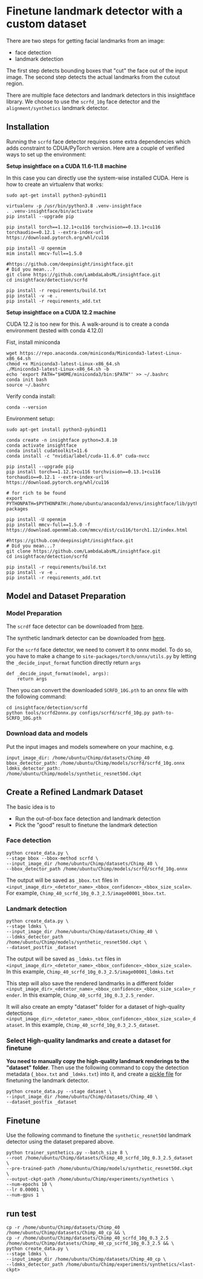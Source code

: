 # Finetune landmark detector with a custom dataset

There are two steps for getting facial landmarks from an image:

- face detection
- landmark detection

The first step detects bounding boxes that "cut" the face out of the input image. The second step detects the actual landmarks from the cutout region.

There are multiple face detectors and landmark detectors in this insightface library. We choose to use the `scrfd_10g` face detector and the `alignment/synthetics` landmark detector.

## Installation

Running the `scrfd` face detector requires some extra dependencies which adds constraint to CDUA/PyTorch version. Here are a couple of verified ways to set up the environment:

**Setup insightface on a CUDA 11.6-11.8 machine**

In this case you can directly use the system-wise installed CUDA. Here is how to create an virtualenv that works:

```
sudo apt-get install python3-pybind11

virtualenv -p /usr/bin/python3.8 .venv-insightface
. .venv-insightface/bin/activate
pip install --upgrade pip

pip install torch==1.12.1+cu116 torchvision==0.13.1+cu116 torchaudio==0.12.1 --extra-index-url https://download.pytorch.org/whl/cu116

pip install -U openmim
mim install mmcv-full==1.5.0

#https://github.com/deepinsight/insightface.git
# Did you mean...?
git clone https://github.com/LambdaLabsML/insightface.git
cd insightface/detection/scrfd

pip install -r requirements/build.txt
pip install -v -e .
pip install -r requirements_add.txt
```

**Setup insightface on a CUDA 12.2 machine**

CUDA 12.2 is too new for this. A walk-around is to create a conda environment (tested with conda 4.12.0)

Fist, install miniconda
```
wget https://repo.anaconda.com/miniconda/Miniconda3-latest-Linux-x86_64.sh
chmod +x Miniconda3-latest-Linux-x86_64.sh
./Miniconda3-latest-Linux-x86_64.sh -b
echo 'export PATH="$HOME/miniconda3/bin:$PATH"' >> ~/.bashrc
conda init bash
source ~/.bashrc
```

Verify conda install:
```
conda --version
```

Environment setup:
```
sudo apt-get install python3-pybind11

conda create -n insightface python=3.8.10
conda activate insightface
conda install cudatoolkit=11.6
conda install -c "nvidia/label/cuda-11.6.0" cuda-nvcc

pip install --upgrade pip
pip install torch==1.12.1+cu116 torchvision==0.13.1+cu116 torchaudio==0.12.1 --extra-index-url https://download.pytorch.org/whl/cu116

# for rich to be found
export PYTHONPATH=$PYTHONPATH:/home/ubuntu/anaconda3/envs/insightface/lib/python3.8/site-packages

pip install -U openmim
pip install mmcv-full==1.5.0 -f https://download.openmmlab.com/mmcv/dist/cu116/torch1.12/index.html

#https://github.com/deepinsight/insightface.git
# Did you mean...?
git clone https://github.com/LambdaLabsML/insightface.git
cd insightface/detection/scrfd

pip install -r requirements/build.txt
pip install -v -e .
pip install -r requirements_add.txt
```

## Model and Dataset Preparation

### Model Preparation

The `scrdf` face detector can be downloaded from [here](https://onedrive.live.com/?authkey=%21AArBOLBe%5FaRpryg&id=4A83B6B633B029CC%215541&cid=4A83B6B633B029CC).

The synthetic landmark detector can be downloaded from [here](https://drive.google.com/file/d/1kNP7qEl3AYNbaHFUg_ZiyRB1CtfDWXR4/view).

For the `scrfd` face detector, we need to convert it to onnx model. To do so, you have to make a change to `site-packages/torch/onnx/utils.py` by letting the `_decide_input_format` function directly return `args`

```
def _decide_input_format(model, args):
    return args
```

Then you can convert the downloaded `SCRFD_10G.pth` to an onnx file with the following command:

```
cd insightface/detection/scrfd
python tools/scrfd2onnx.py configs/scrfd/scrfd_10g.py path-to-SCRFD_10G.pth
```

### Download data and models

Put the input images and models somewhere on your machine, e.g.

```
input_image_dir: /home/ubuntu/Chimp/datasets/Chimp_40
bbox_detector_path: /home/ubuntu/Chimp/models/scrfd/scrfd_10g.onnx
ldmks_detector_path: /home/ubuntu/Chimp/models/synthetic_resnet50d.ckpt
```

## Create a Refined Landmark Dataset

The basic idea is to

- Run the out-of-box face detection and landmark detection
- Pick the "good" result to finetune the landmark detection

### Face detection

```
python create_data.py \
--stage bbox --bbox-method scrfd \
--input_image_dir /home/ubuntu/Chimp/datasets/Chimp_40 \
--bbox_detector_path /home/ubuntu/Chimp/models/scrfd/scrfd_10g.onnx
```

The output will be saved as `_bbox.txt` files in `<input_image_dir>_<detetor_name>_<bbox_confidence>_<bbox_size_scale>`. For example, `Chimp_40_scrfd_10g_0.3_2.5/image00001_bbox.txt`.

### Landmark detection

```
python create_data.py \
--stage ldmks \
--input_image_dir /home/ubuntu/Chimp/datasets/Chimp_40 \
--ldmks_detector_path /home/ubuntu/Chimp/models/synthetic_resnet50d.ckpt \
--dataset_postfix _dataset
```

The output will be saved as `_ldmks.txt` files in
`<input_image_dir>_<detetor_name>_<bbox_confidence>_<bbox_size_scale>`. In this example, `Chimp_40_scrfd_10g_0.3_2.5/image00001_ldmks.txt`

This step will also save the rendered landmarks in a different folder `<input_image_dir>_<detetor_name>_<bbox_confidence>_<bbox_size_scale>_render`. In this example, `Chimp_40_scrfd_10g_0.3_2.5_render`.

It will also create an empty "dataset" folder for a dataset of high-quality detections `<input_image_dir>_<detetor_name>_<bbox_confidence>_<bbox_size_scale>_dataset`. In this example,
`Chimp_40_scrfd_10g_0.3_2.5_dataset`.

### Select High-quality landmarks and create a dataset for finetune

**You need to manually copy the high-quality landmark renderings to the "dataset" folder**. Then use the following command to copy the detection metadata (`_bbox.txt` and `_ldmks.txt`) into it, and create a [pickle file](https://github.com/deepinsight/insightface/blob/master/alignment/synthetics/tools/prepare_synthetics.py#L68-L69) for finetuning the landmark detector.

```
python create_data.py --stage dataset \
--input_image_dir /home/ubuntu/Chimp/datasets/Chimp_40 \
--dataset_postfix _dataset
```

## Finetune

Use the following command to finetune the `synthetic_resnet50d` landmark detector using the dataset prepared above.

```
python trainer_synthetics.py --batch_size 8 \
--root /home/ubuntu/Chimp/datasets/Chimp_40_scrfd_10g_0.3_2.5_dataset \
--pre-trained-path /home/ubuntu/Chimp/models/synthetic_resnet50d.ckpt \
--output-ckpt-path /home/ubuntu/Chimp/experiments/synthetics \
--num-epochs 10 \
--lr 0.00001 \
--num-gpus 1
```

## run test

```
cp -r /home/ubuntu/Chimp/datasets/Chimp_40 /home/ubuntu/Chimp/datasets/Chimp_40_cp && \
cp -r /home/ubuntu/Chimp/datasets/Chimp_40_scrfd_10g_0.3_2.5 /home/ubuntu/Chimp/datasets/Chimp_40_cp_scrfd_10g_0.3_2.5 && \
python create_data.py \
--stage ldmks \
--input_image_dir /home/ubuntu/Chimp/datasets/Chimp_40_cp \
--ldmks_detector_path /home/ubuntu/Chimp/experiments/synthetics/<last-ckpt>
```
